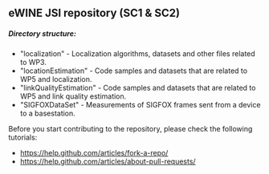## eWINE JSI repository (SC1 & SC2)

##### Directory structure:
- "localization" - Localization algorithms, datasets and other files related to WP3.
- "locationEstimation" - Code samples and datasets that are related to WP5 and localization.
- "linkQualityEstimation" - Code samples and datasets that are related to WP5 and link quality estimation.
- "SIGFOXDataSet" - Measurements of SIGFOX frames sent from a device to a basestation.

Before you start contributing to the repository, please check the following tutorials:
- https://help.github.com/articles/fork-a-repo/
- https://help.github.com/articles/about-pull-requests/

